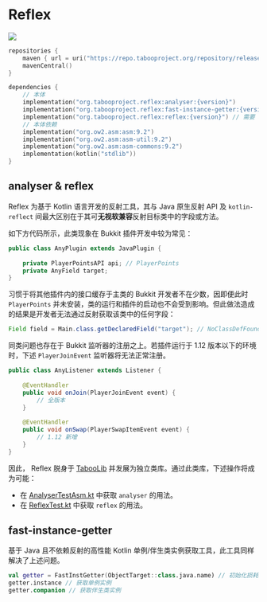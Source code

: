 # Reflex
![](https://img.shields.io/github/v/release/taboolib/reflex.svg)

```kotlin
repositories {
    maven { url = uri("https://repo.tabooproject.org/repository/releases/") }
    mavenCentral()
}

dependencies {
    // 本体
    implementation("org.tabooproject.reflex:analyser:{version}")
    implementation("org.tabooproject.reflex:fast-instance-getter:{version}")
    implementation("org.tabooproject.reflex:reflex:{version}") // 需要 analyser 模块
    // 本体依赖
    implementation("org.ow2.asm:asm:9.2")
    implementation("org.ow2.asm:asm-util:9.2")
    implementation("org.ow2.asm:asm-commons:9.2")
    implementation(kotlin("stdlib"))
}
```

## analyser & reflex
Reflex 为基于 Kotlin 语言开发的反射工具，其与 Java 原生反射 API 及 `kotlin-reflect` 间最大区别在于其可**无视软兼容**反射目标类中的字段或方法。 

如下方代码所示，此类现象在 Bukkit 插件开发中较为常见：

```java
public class AnyPlugin extends JavaPlugin {
    
    private PlayerPointsAPI api; // PlayerPoints
    private AnyField target;
}
```

习惯于将其他插件内的接口缓存于主类的 Bukkit 开发者不在少数，因即便此时 `PlayerPoints` 并未安装，类的运行和插件的启动也不会受到影响。但此做法造成的结果是开发者无法通过反射获取该类中的任何字段：

```java
Field field = Main.class.getDeclaredField("target"); // NoClassDefFoundError: PlayerPointsAPI
```

同类问题也存在于 Bukkit 监听器的注册之上。若插件运行于 1.12 版本以下的环境时，下述 `PlayerJoinEvent` 监听器将无法正常注册。

```java
public class AnyListener extends Listener {
    
    @EventHandler
    public void onJoin(PlayerJoinEvent event) {
        // 全版本
    }
    
    @EventHandler
    public void onSwap(PlayerSwapItemEvent event) {
        // 1.12 新增
    }
}
```

因此， Reflex 脱身于 [TabooLib](https://github.com/taboolib/taboolib) 并发展为独立类库。通过此类库，下述操作将成为可能：

+ 在 [AnalyserTestAsm.kt](https://github.com/TabooLib/Reflex/blob/master/analyser/src/test/kotlin/org/tabooproject/reflex/AnalyserTestAsm.kt) 中获取 `analyser` 的用法。
+ 在 [ReflexTest.kt](https://github.com/TabooLib/Reflex/blob/master/reflex/src/test/kotlin/org/tabooproject/reflex/ReflexTest.kt) 中获取 `reflex` 的用法。

## fast-instance-getter
基于 Java 且不依赖反射的高性能 Kotlin 单例/伴生类实例获取工具，此工具同样解决了上述问题。

```kotlin
val getter = FastInstGetter(ObjectTarget::class.java.name) // 初始化损耗较高，复用时需手动缓存该实例
getter.instance // 获取单例实例
getter.companion // 获取伴生类实例
```
